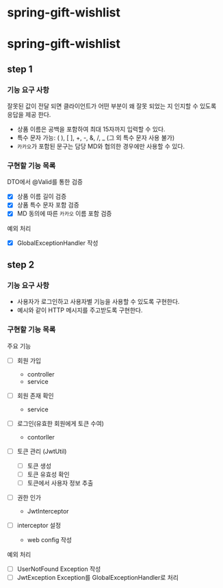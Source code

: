 # spring-gift-wishlist
# spring-gift-wishlist
## step 1
### 기능 요구 사항
잘못된 값이 전달 되면 클라이언트가 어떤 부분이 왜 잘못 되었는 지 인지할 수 있도록 응답을 제공 한다.
- 상품 이름은 공백을 포함하여 최대 15자까지 입력할 수 있다.
- 특수 문자 가능: ( ), [ ], +, -, &, /, _ (그 외 특수 문자 사용 불가)
- `카카오`가 포함된 문구는 담당 MD와 협의한 경우에만 사용할 수 있다.

### 구현할 기능 목록
DTO에서 @Valid를 통한 검증
- [X] 상품 이름 길이 검증
- [X] 상품 특수 문자 포함 검증
- [X] MD 동의에 따른 `카카오` 이름 포함 검증

예외 처리
- [X] GlobalExceptionHandler 작성

## step 2
### 기능 요구 사항
- 사용자가 로그인하고 사용자별 기능을 사용할 수 있도록 구현한다.
- 예시와 같이 HTTP 메시지를 주고받도록 구현한다.

### 구현할 기능 목록
주요 기능
- [ ] 회원 가입
    - controller
    - service

- [ ] 회원 존재 확인
    - service

- [ ] 로그인(유효한 회원에게 토큰 수여)
    - contorller

- [ ] 토큰 관리 (JwtUtil)
    - [ ] 토큰 생성
    - [ ] 토큰 유효성 확인
    - [ ] 토큰에서 사용자 정보 추출

- [ ] 권한 인가
    - JwtInterceptor

- [ ] interceptor 설정
    - web config 작성

예외 처리
- [ ] UserNotFound Exception 작성
- [ ] JwtException Exception를 GlobalExceptionHandler로 처리